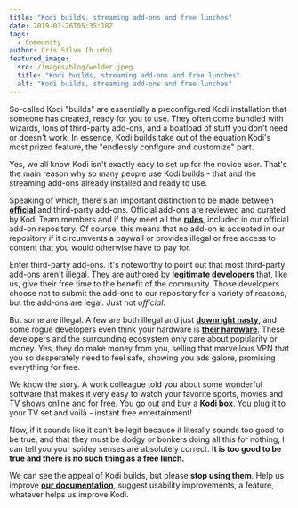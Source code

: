 ```yaml
---
title: "Kodi builds, streaming add-ons and free lunches"
date: 2019-03-26T05:35:18Z
tags:
  - Community
author: Cris Silva (h.udo)
featured_image:
  src: /images/blog/welder.jpeg
  title: "Kodi builds, streaming add-ons and free lunches"
  alt: "Kodi builds, streaming add-ons and free lunches"
---
```


So-called Kodi "builds" are essentially a preconfigured Kodi installation that someone has created, ready for you to use. They often come bundled with wizards, tons of third-party add-ons, and a boatload of stuff you don't need or doesn't work. In essence, Kodi builds take out of the equation Kodi's most prized feature, the "endlessly configure and customize" part.

Yes, we all know Kodi isn't exactly easy to set up for the novice user. That's the main reason why so many people use Kodi builds - that and the streaming add-ons already installed and ready to use.

Speaking of which, there's an important distinction to be made between [**official**](https://kodi.tv/addons "Official Kodi add-ons") and third-party add-ons. Official add-ons are reviewed and curated by Kodi Team members and if they meet all the **[rules](https://kodi.wiki/view/Add-on_rules "Add-on submission rules")**, included in our official add-on repository. Of course, this means that no add-on is accepted in our repository if it circumvents a paywall or provides illegal or free access to content that you would otherwise have to pay for.

Enter third-party add-ons. It's noteworthy to point out that most third-party add-ons aren't illegal. They are authored by **legitimate developers** that, like us, give their free time to the benefit of the community. Those developers choose not to submit the add-ons to our repository for a variety of reasons, but the add-ons are legal. Just not _official_.

But some are illegal. A few are both illegal and just **[downright nasty](https://blog.eset.ie/2018/09/13/kodi-add-ons-launch-cryptomining-campaign/)**, and some rogue developers even think your hardware is **[their hardware](https://torrentfreak.com/popular-kodi-addon-exodus-turned-users-into-a-ddos-botnet-170203/)**. These developers and the surrounding ecosystem only care about popularity or money. Yes, they do make money from you, selling that marvellous VPN that you so desperately need to feel safe, showing you ads galore, promising everything for free.

We know the story. A work colleague told you about some wonderful software that makes it very easy to watch your favorite sports, movies and TV shows online and for free. You go out and buy a **[Kodi box](https://kodi.tv/article/we-do-not-sell-hardware "Kodi box")**. You plug it to your TV set and voilà - instant free entertainment!

Now, if it sounds like it can't be legit because it literally sounds too good to be true, and that they must be dodgy or bonkers doing all this for nothing, I can tell you your spidey senses are absolutely correct. **It is too good to be true and there is no such thing as a free lunch.**

We can see the appeal of Kodi builds, but please **stop using them**. Help us improve **[our documentation](https://kodi.wiki/view/Main_Page "Kodi documentation")**, suggest usability improvements, a feature, whatever helps us improve Kodi.

